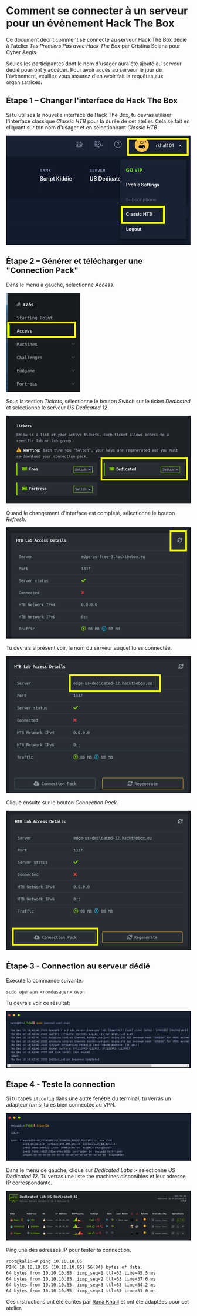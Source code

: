 # Comment se connecter à un serveur pour un évènement Hack The Box
Ce document décrit comment se connecté au serveur Hack The Box dédié à l'atelier *Tes Premiers Pas avec Hack The Box* par Cristina Solana pour Cyber Aegis. 

Seules les participantes dont le nom d'usager aura été ajouté au serveur dédié pourront y accéder. Pour avoir accès au serveur le jour de l'évènement, veuillez vous assurez d'en avoir fait la requêtes aux organisatrices. 

## Étape 1 – Changer l'interface de Hack The Box
Si tu utilises la nouvelle interface de Hack The Box, tu devras utiliser l'interface classique *Classic HTB*  pour la durée de cet atelier.
Cela se fait en cliquant sur ton nom d'usager et en sélectionnant *Classic HTB*.

![image1](/assets_/1.png)

## Étape 2 – Générer et télécharger une "Connection Pack"
Dans le menu à gauche, sélectionne *Access*.

 ![image2](/assets_/2.png)
 
Sous la section *Tickets*, sélectionne le bouton *Switch* sur le ticket *Dedicated* et selectionne le serveur *US Dedicated 12*.

 ![image3](/assets_/3.png)
 
Quand le changement d'interface est complété, sélectionne le bouton *Refresh*.

 ![image4](/assets_//4.png)

Tu devrais à présent voir, le nom du serveur auquel tu es connectée.

 ![image5](/assets_/5.png)

 Clique ensuite sur le bouton *Connection Pack*.

 ![image6](/assets_/6.png)


## Étape 3 - Connection au serveur dédié

Execute la commande suivante:

```
sudo openvpn <nomdusager>.ovpn
```

Tu devrais voir ce résultat:

![OpenVPN](/assets_/OpenVPN_academy.PNG)
 
 
 ## Étape 4 - Teste la connection
 
 Si tu tapes `ifconfig` dans une autre fenêtre du terminal, tu verras un adapteur *tun* si tu es bien connectée au VPN. 
 
 ![OpenVPN](/assets_/ifconfig.PNG)
 
 Dans le menu de gauche, clique sur *Dedicated Labs* > selectionne *US Dedicated 12*. Tu verras une liste the machines disponibles et leur adresse IP correspondante.
 
  ![image9](/assets_/9.png)
  
  Ping une des adresses IP pour tester ta connection.
  
```
root@kali:~# ping 10.10.10.85
PING 10.10.10.85 (10.10.10.85) 56(84) bytes of data.
64 bytes from 10.10.10.85: icmp_seq=1 ttl=63 time=45.5 ms
64 bytes from 10.10.10.85: icmp_seq=2 ttl=63 time=37.6 ms
64 bytes from 10.10.10.85: icmp_seq=3 ttl=63 time=34.2 ms
64 bytes from 10.10.10.85: icmp_seq=4 ttl=63 time=51.0 ms
```

Ces instructions ont été écrites par [Rana Khalil](https://github.com/rkhal101) et ont été adaptées pour cet atelier.
